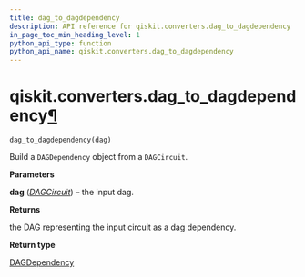 ```yaml
---
title: dag_to_dagdependency
description: API reference for qiskit.converters.dag_to_dagdependency
in_page_toc_min_heading_level: 1
python_api_type: function
python_api_name: qiskit.converters.dag_to_dagdependency
---
```


# qiskit.converters.dag\_to\_dagdependency[¶](#qiskit-converters-dag-to-dagdependency "Permalink to this headline")

<span id="qiskit.converters.dag_to_dagdependency" />

`dag_to_dagdependency(dag)`

Build a `DAGDependency` object from a `DAGCircuit`.

**Parameters**

**dag** ([*DAGCircuit*](qiskit.dagcircuit.DAGCircuit "qiskit.dagcircuit.DAGCircuit")) – the input dag.

**Returns**

the DAG representing the input circuit as a dag dependency.

**Return type**

[DAGDependency](qiskit.dagcircuit.DAGDependency "qiskit.dagcircuit.DAGDependency")

